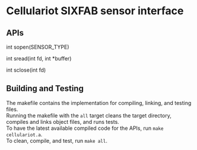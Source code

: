 # Cellulariot SIXFAB sensor interface

## APIs
int sopen(SENSOR_TYPE)

int sread(int fd, int *buffer)

int sclose(int fd)

## Building and Testing
The makefile contains the implementation for compiling, linking, and testing files.<br>
Running the makefile with the `all` target cleans the target directory, compiles and links object files, and runs tests.<br>
To have the latest available compiled code for the APIs, run `make cellulariot.a`.<br>
To clean, compile, and test, run `make all`.
